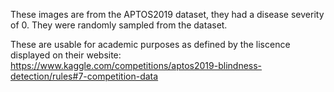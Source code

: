 These images are from the APTOS2019 dataset, they had a disease severity of 0. They were randomly sampled from the dataset. 

These are usable for academic purposes as defined by the liscence displayed on their website: https://www.kaggle.com/competitions/aptos2019-blindness-detection/rules#7-competition-data
